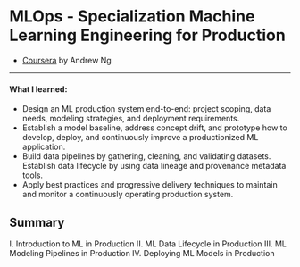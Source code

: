 # MLOps - Specialization Machine Learning Engineering for Production 

* [Coursera](https://www.coursera.org/specializations/machine-learning-engineering-for-production-mlops#faq) by Andrew Ng

***
#### What I learned: 
* Design an ML production system end-to-end: project scoping, data needs, modeling strategies, and deployment requirements.
* Establish a model baseline, address concept drift, and prototype how to develop, deploy, and continuously improve a productionized ML application.
* Build data pipelines by gathering, cleaning, and validating datasets. Establish data lifecycle by using data lineage and provenance metadata tools.
* Apply best practices and progressive delivery techniques to maintain and monitor a continuously operating production system.

## Summary 
I. Introduction to ML in Production
II. ML Data Lifecycle in Production
III. ML Modeling Pipelines in Production 
IV. Deploying ML Models in Production
